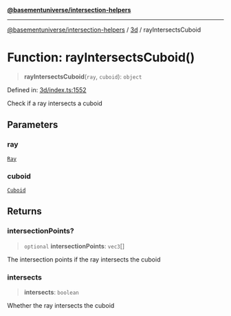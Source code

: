 [**@basementuniverse/intersection-helpers**](../../README.md)

***

[@basementuniverse/intersection-helpers](../../README.md) / [3d](../README.md) / rayIntersectsCuboid

# Function: rayIntersectsCuboid()

> **rayIntersectsCuboid**(`ray`, `cuboid`): `object`

Defined in: [3d/index.ts:1552](https://github.com/basementuniverse/intersection-helpers/blob/f22d1cffe16ecb68b4b29b8331edc08e3635d16c/src/3d/index.ts#L1552)

Check if a ray intersects a cuboid

## Parameters

### ray

[`Ray`](../types/type-aliases/Ray.md)

### cuboid

[`Cuboid`](../types/type-aliases/Cuboid.md)

## Returns

### intersectionPoints?

> `optional` **intersectionPoints**: `vec3`[]

The intersection points if the ray intersects the cuboid

### intersects

> **intersects**: `boolean`

Whether the ray intersects the cuboid

